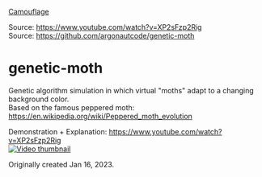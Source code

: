 [Camouflage](1.gif)

Source: https://www.youtube.com/watch?v=XP2sFzp2Rig  
Source: https://github.com/argonautcode/genetic-moth

# genetic-moth
Genetic algorithm simulation in which virtual "moths" adapt to a changing background color.  
Based on the famous peppered moth: https://en.wikipedia.org/wiki/Peppered_moth_evolution  

Demonstration + Explanation: https://www.youtube.com/watch?v=XP2sFzp2Rig  
[![Video thumbnail](https://img.youtube.com/vi/XP2sFzp2Rig/0.jpg)](https://www.youtube.com/watch?v=XP2sFzp2Rig)

Originally created Jan 16, 2023.  
